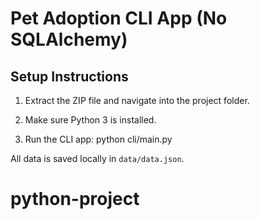 # Pet Adoption CLI App (No SQLAlchemy)

## Setup Instructions

1. Extract the ZIP file and navigate into the project folder.

2. Make sure Python 3 is installed.

3. Run the CLI app:
    python cli/main.py

All data is saved locally in `data/data.json`.
# python-project
